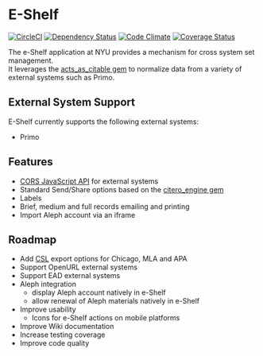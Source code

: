 # E-Shelf

[![CircleCI](https://circleci.com/gh/NYULibraries/eshelf.svg?style=svg)](https://circleci.com/gh/NYULibraries/eshelf)
[![Dependency Status](https://gemnasium.com/NYULibraries/eshelf.png)](https://gemnasium.com/NYULibraries/eshelf)
[![Code Climate](https://codeclimate.com/github/NYULibraries/eshelf.png)](https://codeclimate.com/github/NYULibraries/eshelf)
[![Coverage Status](https://coveralls.io/repos/github/NYULibraries/eshelf/badge.svg)](https://coveralls.io/github/NYULibraries/eshelf)


The e-Shelf application at NYU provides a mechanism for cross system set management.  
It leverages the [acts_as_citable gem](/NYULibraries/acts_as_citable) to normalize data from
a variety of external systems such as Primo.

## External System Support
E-Shelf currently supports the following external systems:

- Primo

## Features
- [CORS JavaScript API](../../wiki/CORS-JavaScript-API) for external systems
- Standard Send/Share options based on the [citero_engine gem](/NYULibraries/citero_engine)
- Labels
- Brief, medium and full records emailing and printing
- Import Aleph account via an iframe

## Roadmap
- Add [CSL](http://citationstyles.org/) export options for Chicago, MLA and APA
- Support OpenURL external systems
- Support EAD external systems
- Aleph integration
  - display Aleph account natively in e-Shelf
  - allow renewal of Aleph materials natively in e-Shelf
- Improve usability
  - Icons for e-Shelf actions on mobile platforms
- Improve Wiki documentation
- Increase testing coverage
- Improve code quality
